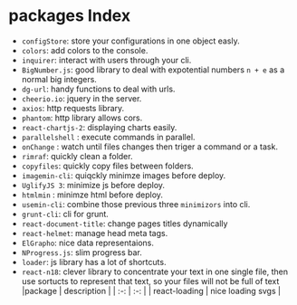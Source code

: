 # packages Index

* `configStore`: store your configurations in one object easly.
* `colors`: add colors to the console.
* `inquirer`: interact with users through your cli.
* `BigNumber.js`: good library to deal with expotential numbers `n + e` as a normal big integers.
* `dg-url`: handy functions to deal with urls.
* `cheerio.io`: jquery in the server.
* `axios`: http requests library.
* `phantom`: http library allows cors.
* `react-chartjs-2`: displaying charts easily.
* `parallelshell` : execute commands in parallel.
* `onChange` : watch until files changes then triger a command or a task.
* `rimraf`: quickly clean a folder.
* `copyfiles`: quickly copy files between folders.
* `imagemin-cli`: quiqckly minimze images before deploy.
* `UglifyJS 3`: minimize js before deploy.
* `htmlmin` : minimze html before deploy.
* `usemin-cli`: combine those previous three `minimizors` into cli.
* `grunt-cli`: cli for grunt.
* `react-document-title`: change pages titles dynamically
* `react-helmet`: manage head meta tags.
* `ElGrapho`: nice data representaions.
* `NProgress.js`: slim progress bar.
* `loader`: js library has a lot of shortcuts.
* `react-n18`: clever library to concentrate your text in one single file, then use sortucts to represent that text, so your files will not be full of text
 |package | description |
| :-: | :-: |
| react-loading | nice loading svgs |
